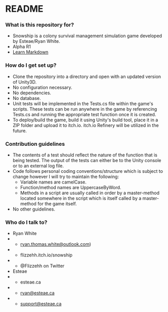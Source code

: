 # README #

### What is this repository for? ###

* Snowship is a colony survival management simulation game developed by Esteae/Ryan White.
* Alpha R1
* [Learn Markdown](https://bitbucket.org/tutorials/markdowndemo)

### How do I get set up? ###

* Clone the repository into a directory and open with an updated version of Unity3D.
* No configuration necessary.
* No dependencies.
* No database.
* Unit tests will be implemented in the Tests.cs file within the game's scripts.
  These tests can be run anywhere in the game by referencing Tests.cs and running the appropriate test function
  once it is created.
* To deploy/build the game, build it using Unity's build tool, place it in a ZIP folder and upload it to itch.io.
  itch.io Refinery will be utilized in the future.

### Contribution guidelines ###

* The contents of a test should reflect the nature of the function that is being tested.
  The output of the tests can either be to the Unity console or to an external log file.
* Code follows personal coding conventions/structure which is subject to change however I will try to maintain the following:
  - Variable names are camelCase.
  - Function/method names are UppercaseByWord.
  - Methods in a script are usually called in order by a master-method located somewhere in the script which is itself called by a master-method for the game itself.
* No other guidelines.

### Who do I talk to? ###

* Ryan White
* - ryan.thomas.white@outlook.com)
* - flizzehh.itch.io/snowship
* - @Flizzehh on Twitter
* Esteae
* - esteae.ca
* - ryan@esteae.ca
* - support@esteae.ca